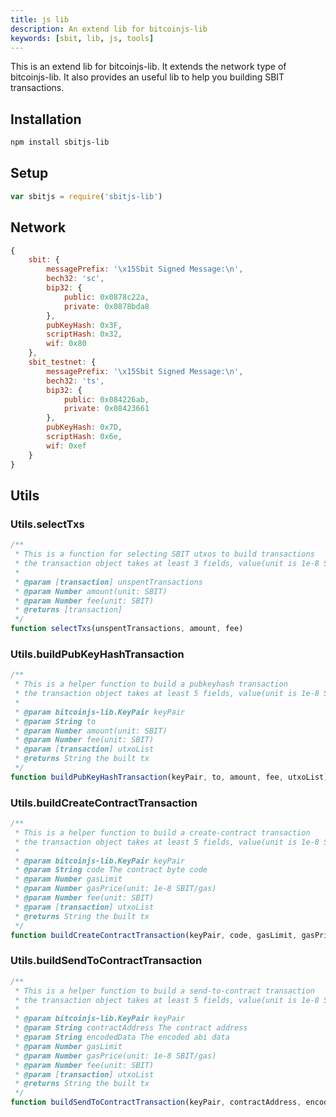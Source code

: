 ```yaml
---
title: js lib
description: An extend lib for bitcoinjs-lib
keywords: [sbit, lib, js, tools]
---
```


This is an extend lib for bitcoinjs-lib.
It extends the network type of bitcoinjs-lib.
It also provides an useful lib to help you building SBIT transactions.

## Installation

``` bash
npm install sbitjs-lib
```

## Setup

``` javascript
var sbitjs = require('sbitjs-lib')
```

## Network

```js
{
    sbit: {
        messagePrefix: '\x15Sbit Signed Message:\n',
        bech32: 'sc',
        bip32: {
            public: 0x0878c22a,
            private: 0x0878bda8
        },
        pubKeyHash: 0x3F,
        scriptHash: 0x32,
        wif: 0x80
    },
    sbit_testnet: {
        messagePrefix: '\x15Sbit Signed Message:\n',
        bech32: 'ts',
        bip32: {
            public: 0x084226ab,
            private: 0x08423661
        },
        pubKeyHash: 0x7D,
        scriptHash: 0x6e,
        wif: 0xef
    }
}

```

## Utils

### Utils.selectTxs

```javascript
/**
 * This is a function for selecting SBIT utxos to build transactions
 * the transaction object takes at least 3 fields, value(unit is 1e-8 SBIT) , confirmations and isStake
 *
 * @param [transaction] unspentTransactions
 * @param Number amount(unit: SBIT)
 * @param Number fee(unit: SBIT)
 * @returns [transaction]
 */
function selectTxs(unspentTransactions, amount, fee)
```

### Utils.buildPubKeyHashTransaction

```javascript
/**
 * This is a helper function to build a pubkeyhash transaction
 * the transaction object takes at least 5 fields, value(unit is 1e-8 SBIT), confirmations, isStake, hash and pos
 *
 * @param bitcoinjs-lib.KeyPair keyPair
 * @param String to
 * @param Number amount(unit: SBIT)
 * @param Number fee(unit: SBIT)
 * @param [transaction] utxoList
 * @returns String the built tx
 */
function buildPubKeyHashTransaction(keyPair, to, amount, fee, utxoList)
```
### Utils.buildCreateContractTransaction

```javascript
/**
 * This is a helper function to build a create-contract transaction
 * the transaction object takes at least 5 fields, value(unit is 1e-8 SBIT), confirmations, isStake, hash and pos
 *
 * @param bitcoinjs-lib.KeyPair keyPair
 * @param String code The contract byte code
 * @param Number gasLimit
 * @param Number gasPrice(unit: 1e-8 SBIT/gas)
 * @param Number fee(unit: SBIT)
 * @param [transaction] utxoList
 * @returns String the built tx
 */
function buildCreateContractTransaction(keyPair, code, gasLimit, gasPrice, fee, utxoList)
```
### Utils.buildSendToContractTransaction

```javascript
/**
 * This is a helper function to build a send-to-contract transaction
 * the transaction object takes at least 5 fields, value(unit is 1e-8 SBIT), confirmations, isStake, hash and pos
 *
 * @param bitcoinjs-lib.KeyPair keyPair
 * @param String contractAddress The contract address
 * @param String encodedData The encoded abi data
 * @param Number gasLimit
 * @param Number gasPrice(unit: 1e-8 SBIT/gas)
 * @param Number fee(unit: SBIT)
 * @param [transaction] utxoList
 * @returns String the built tx
 */
function buildSendToContractTransaction(keyPair, contractAddress, encodedData, gasLimit, gasPrice, fee, utxoList)
```